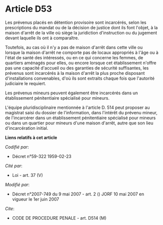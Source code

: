 # Article D53

Les prévenus placés en détention provisoire sont incarcérés, selon les prescriptions du mandat ou de la décision de justice
dont ils font l'objet, à la maison d'arrêt de la ville où siège la juridiction d'instruction ou du jugement devant laquelle
ils ont à comparaître.

Toutefois, au cas où il n'y a pas de maison d'arrêt dans cette ville ou lorsque la maison d'arrêt ne comporte pas de locaux
appropriés à l'âge ou à l'état de santé des intéressés, ou en ce qui concerne les femmes, de quartiers aménagés pour elles,
ou encore lorsque cet établissement n'offre pas une capacité d'accueil ou des garanties de sécurité suffisantes, les prévenus
sont incarcérés à la maison d'arrêt la plus proche disposant d'installations convenables, d'où ils sont extraits chaque fois
que l'autorité judiciaire le requiert.

Les prévenus mineurs peuvent également être incarcérés dans un établissement pénitentiaire spécialisé pour mineurs.

L'équipe pluridisciplinaire mentionnée à l'article D. 514 peut proposer au magistrat saisi du dossier de l'information, dans
l'intérêt du prévenu mineur, de l'incarcérer dans un établissement pénitentiaire spécialisé pour mineurs ou dans un quartier
pour mineurs d'une maison d'arrêt, autre que son lieu d'incarcération initial.

**Liens relatifs à cet article**

_Codifié par_:

  - Décret n°59-322 1959-02-23

_Cité par_:

  - Loi - art. 37 (V)

_Modifié par_:

  - Décret n°2007-749 du 9 mai 2007 - art. 2 () JORF 10 mai 2007 en vigueur le 1er juin 2007

_Cite_:

  - CODE DE PROCEDURE PENALE - art. D514 (M)
